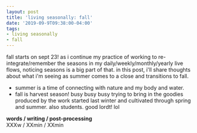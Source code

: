 ```yaml
---
layout: post
title: 'living seasonally: fall'
date: '2019-09-9T09:38:00-04:00'
tags:
- living seasonally
- fall
--- 
```


fall starts on sept 23! as i continue my practice of working to re-integrate/remember the seasons in my daily/weekly/monthly/yearly live flows, noticing seasons is a big part of that. in this post, i'll share thoughts about what i'm seeing as summer comes to a close and transitions to fall. 

* summer is a time of connecting with nature and my body and water. 
* fall is harvest season! busy busy busy trying to bring in the goodies produced by the work started last winter and cultivated through spring and summer. also students. good lordt! lol

<!-- hyperlink bank -->


<!-- &#042; = asterisk -->
<!-- &#039; = single quote '-->

**words / writing / post-processing**  
XXXw / XXmin / XXmin